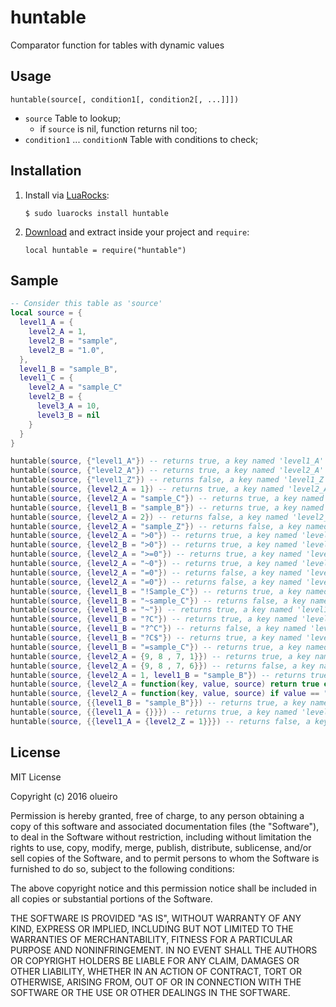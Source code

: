 # huntable
Comparator function for tables with dynamic values

## Usage

`huntable(source[, condition1[, condition2[, ...]]])`
* `source` Table to lookup;
   - if `source` is nil, function returns nil too;
* `condition1` ... `conditionN` Table with conditions to check;

## Installation

1. Install via [LuaRocks](http://luarocks.org):

   `$ sudo luarocks install huntable`

2. [Download](https://github.com/olueiro/huntable/archive/master.zip) and extract inside your project and `require`:

   `local huntable = require("huntable")`

## Sample

```lua
-- Consider this table as 'source'
local source = {
  level1_A = {
    level2_A = 1,
    level2_B = "sample",
    level2_B = "1.0",
  },
  level1_B = "sample_B",
  level1_C = {
    level2_A = "sample_C"
    level2_B = {
      level3_A = 10,
      level3_B = nil
    }
  }
}

huntable(source, {"level1_A"}) -- returns true, a key named 'level1_A' exists in source
huntable(source, {"level2_A"}) -- returns true, a key named 'level2_A' exists in source
huntable(source, {"level1_Z"}) -- returns false, a key named 'level1_Z' not exists in source
huntable(source, {level2_A = 1}) -- returns true, a key named 'level2_A' exists in source AND value is integer 1
huntable(source, {level2_A = "sample_C"}) -- returns true, a key named 'level2_A' exists in source AND value is string "sample_C"
huntable(source, {level1_B = "sample_B"}) -- returns true, a key named 'level1_B' exists in source AND value is string "sample_B"
huntable(source, {level2_A = 2}) -- returns false, a key named 'level2_A' exists in source AND value is not integer 2
huntable(source, {level2_A = "sample_Z"}) -- returns false, a key named 'level2_A' exists in source AND value is string "sample_Z"
huntable(source, {level2_A = ">0"}) -- returns true, a key named 'level2_A' exists in source AND value is greater then 0
huntable(source, {level2_B = ">0"}) -- returns true, a key named 'level2_B' exists in source AND value is greater then 0 (1.0)
huntable(source, {level2_A = ">=0"}) -- returns true, a key named 'level2_A' exists in source AND value is greater or equal then 0
huntable(source, {level2_A = "~0"}) -- returns true, a key named 'level2_A' exists in source AND value is non equal to 0
huntable(source, {level2_A = "=0"}) -- returns false, a key named 'level2_A' exists in source AND value is equal to 0
huntable(source, {level2_A = "=0"}) -- returns false, a key named 'level2_A' exists in source AND value is equal to 0
huntable(source, {level1_B = "!Sample_C"}) -- returns true, a key named 'level1_B' exists in source AND value is equal to string "sample_C" (case insensitive comparison)
huntable(source, {level1_B = "~sample_C"}) -- returns false, a key named 'level1_B' exists in source AND value is equal to string "sample_C", cause requires a different value
huntable(source, {level1_B = "~"}) -- returns true, a key named 'level1_B' exists in source AND value is not equal to string ""
huntable(source, {level1_B = "?C"}) -- returns true, a key named 'level1_B' exists in source AND value contains "C" (pattern comparison)
huntable(source, {level1_B = "?^C"}) -- returns false, a key named 'level1_B' exists in source AND value not starts with "C" (pattern comparison)
huntable(source, {level1_B = "?C$"}) -- returns true, a key named 'level1_B' exists in source AND value ends with "C" (pattern comparison)
huntable(source, {level1_B = "=sample_C"}) -- returns true, a key named 'level1_B' exists in source AND value is equal to "sample_C"
huntable(source, {level2_A = {9, 8 , 7, 1}}) -- returns true, a key named 'level2_A' exists in source AND value exists in list (1)
huntable(source, {level2_A = {9, 8 , 7, 6}}) -- returns false, a key named 'level2_A' exists in source AND value not exists in list (1)
huntable(source, {level2_A = 1, level1_B = "sample_B"}) -- returns true, a key named 'level2_A' exists in source AND value is integer 1; a key named 'level1_B' exists in source AND value is string "sample_B"
huntable(source, {level2_A = function(key, value, source) return true end}) -- returns true, a key named 'level2_A' exists in source AND value returns true on function
huntable(source, {level2_A = function(key, value, source) if value == "sample_C" then return true end end}) -- returns true, a key named 'level2_A' exists in source AND value returns true on function, cause exists a key 'level2_A' with value equals to "sample_C"
huntable(source, {{level1_B = "sample_B"}}) -- returns true, a key named 'level1_B' exists in source on root (structured mode - all levels are preserved)
huntable(source, {{level1_A = {}}}) -- returns true, a key named 'level1_A' exists in source  on root (structured mode - all levels are preserved) ANd is a table
huntable(source, {{level1_A = {level2_Z = 1}}}) -- returns false, a key named 'level1_A' exists in source on root (structured mode - all levels are preserved) AND is a table ANd not contains a key named 'level2_Z'
```

## License

MIT License

Copyright (c) 2016 olueiro

Permission is hereby granted, free of charge, to any person obtaining a copy
of this software and associated documentation files (the "Software"), to deal
in the Software without restriction, including without limitation the rights
to use, copy, modify, merge, publish, distribute, sublicense, and/or sell
copies of the Software, and to permit persons to whom the Software is
furnished to do so, subject to the following conditions:

The above copyright notice and this permission notice shall be included in all
copies or substantial portions of the Software.

THE SOFTWARE IS PROVIDED "AS IS", WITHOUT WARRANTY OF ANY KIND, EXPRESS OR
IMPLIED, INCLUDING BUT NOT LIMITED TO THE WARRANTIES OF MERCHANTABILITY,
FITNESS FOR A PARTICULAR PURPOSE AND NONINFRINGEMENT. IN NO EVENT SHALL THE
AUTHORS OR COPYRIGHT HOLDERS BE LIABLE FOR ANY CLAIM, DAMAGES OR OTHER
LIABILITY, WHETHER IN AN ACTION OF CONTRACT, TORT OR OTHERWISE, ARISING FROM,
OUT OF OR IN CONNECTION WITH THE SOFTWARE OR THE USE OR OTHER DEALINGS IN THE
SOFTWARE.
